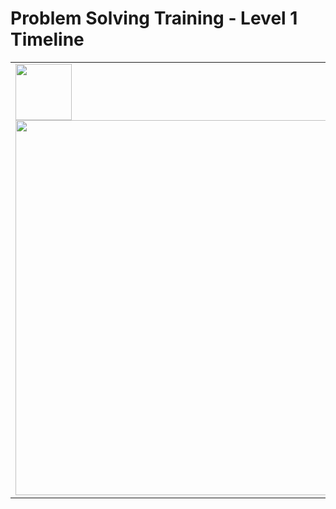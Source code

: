 # Problem Solving Training - Level 1 Timeline

<table>
    <tbody>
        <tr>
        <td rowspan=2 align="left" width="30%">
            <img src="https://github.com/cs-MohamedAyman/cs-MohamedAyman/blob/main/100-days/day.jpg" width="90px"></img>
            <img src="https://github.com/cs-MohamedAyman/cs-MohamedAyman/blob/main/100-days/01.jpg" width="600px"></img>
        </td>
        <td align="left" width="70%">Beginner problems in <a href="https://github.com/cs-MohamedAyman/Problem-Solving-Training/tree/master/level-1/uri-phase-1-1">URI phase-1-1</a></td>
        </tr>
        <tr>
        <td align="left" width="70%">Introduction problems in <a href="https://github.com/cs-MohamedAyman/Problem-Solving-Training/tree/master/level-1/hackerrank-phase-1-cpp">HackerRank phase-cpp</a></td>
        </tr>
    </tbody>
</table>
